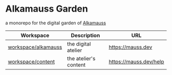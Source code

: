 # Alkamauss Garden

a monorepo for the digital garden of [Alkamauss](https://mauss.dev/atelier)

| Workspace                                    | Description           | URL                      |
| -------------------------------------------- | --------------------- | ------------------------ |
| [workspace/alkamauss](./workspace/alkamauss) | the digital atelier   | <https://mauss.dev>      |
| [workspace/content](./workspace/content)     | the atelier's content | <https://mauss.dev/help> |
